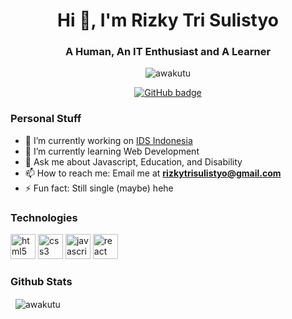 <h1 align="center">Hi 👋, I'm Rizky Tri Sulistyo</h1>
<h3 align="center">A Human, An IT Enthusiast and A Learner</h3>

<p align="center"> <img src="https://komarev.com/ghpvc/?username=awakutu&color=brightgreen" alt="awakutu" /> </p>

<p align="center">
  <a href="https://github.com/awakutu?tab=followers">
    <img src="https://img.shields.io/github/followers/awakutu?label=Followers&logo=GitHub&style=for-the-badge" alt="GitHub badge" />
  </a>
</p>

### Personal Stuff
- 🔭 I’m currently working on [IDS Indonesia](https://ids.co.id/)
- 🌱 I’m currently learning Web Development
- 💬 Ask me about Javascript, Education, and Disability 
- 📫 How to reach me: Email me at **rizkytrisulistyo@gmail.com**
- ⚡ Fun fact: Still single (maybe) hehe

### Technologies
<p>
    <img src="https://devicons.github.io/devicon/devicon.git/icons/html5/html5-original-wordmark.svg" alt="html5" width="40" height="40"/>
    <img src="https://devicons.github.io/devicon/devicon.git/icons/css3/css3-original-wordmark.svg" alt="css3" width="40" height="40"/>
    <img src="https://devicons.github.io/devicon/devicon.git/icons/javascript/javascript-original.svg" alt="javascript" width="40" height="40"/>
    <img src="https://devicons.github.io/devicon/devicon.git/icons/react/react-original-wordmark.svg" alt="react" width="40" height="40"/> 
</p>

### Github Stats

<p>&nbsp;
    <img align="center" src="https://github-readme-stats.vercel.app/api?username=awakutu&show_icons=true" alt="awakutu" />
</p>